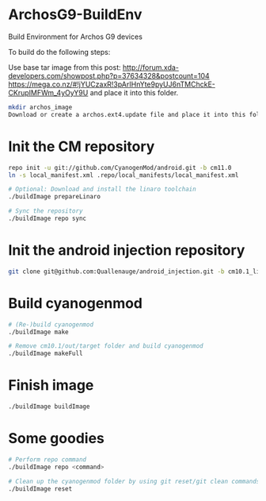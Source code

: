 ArchosG9-BuildEnv
=================

Build Environment for Archos G9 devices

To build do the following steps:

Use base tar image from this post:
http://forum.xda-developers.com/showpost.php?p=37634328&postcount=104
https://mega.co.nz/#!jYUCzaxR!3pArIHnYte9pyUJ6nTMChckE-CKrupIMFWm_4yOyY9U
and place it into this folder.

```bash
mkdir archos_image
Download or create a archos.ext4.update file and place it into this folder.
```
# Init the CM repository
```bash
repo init -u git://github.com/CyanogenMod/android.git -b cm11.0
ln -s local_manifest.xml .repo/local_manifests/local_manifest.xml

# Optional: Download and install the linaro toolchain
./buildImage prepareLinaro

# Sync the repository
./buildImage repo sync
```
# Init the android injection repository
```bash
git clone git@github.com:Quallenauge/android_injection.git -b cm10.1_linaro
```

# Build cyanogenmod
```bash
# (Re-)build cyanogenmod
./buildImage make

# Remove cm10.1/out/target folder and build cyanogenmod
./buildImage makeFull

```

# Finish image
```bash
./buildImage buildImage
```

# Some goodies
```bash
# Perform repo command
./buildImage repo <command>

# Clean up the cyanogenmod folder by using git reset/git clean commands
./buildImage reset
```
